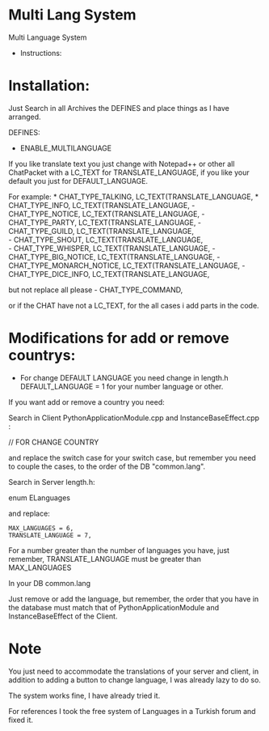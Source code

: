 # Multi Lang System
Multi Language System


- Instructions:

# Installation:

Just Search in all Archives the DEFINES and place things as I have arranged.

DEFINES: 

- ENABLE_MULTILANGUAGE

If you like translate text you just change with Notepad++ or other all ChatPacket with a LC_TEXT  for TRANSLATE_LANGUAGE, if you like your default you just for DEFAULT_LANGUAGE.

For example:
	* CHAT_TYPE_TALKING, LC_TEXT(TRANSLATE_LANGUAGE,
	* CHAT_TYPE_INFO, LC_TEXT(TRANSLATE_LANGUAGE,
	- CHAT_TYPE_NOTICE, LC_TEXT(TRANSLATE_LANGUAGE,
	- CHAT_TYPE_PARTY, LC_TEXT(TRANSLATE_LANGUAGE,
	- CHAT_TYPE_GUILD, LC_TEXT(TRANSLATE_LANGUAGE,		
	- CHAT_TYPE_SHOUT, LC_TEXT(TRANSLATE_LANGUAGE,	
	- CHAT_TYPE_WHISPER, LC_TEXT(TRANSLATE_LANGUAGE,
	- CHAT_TYPE_BIG_NOTICE, LC_TEXT(TRANSLATE_LANGUAGE,
	- CHAT_TYPE_MONARCH_NOTICE, LC_TEXT(TRANSLATE_LANGUAGE,
	- CHAT_TYPE_DICE_INFO, LC_TEXT(TRANSLATE_LANGUAGE,

but not replace all please
	- CHAT_TYPE_COMMAND,
	
or if the CHAT have not a LC_TEXT, for the all cases i add parts in the code.

# Modifications for add or remove countrys:

- For change DEFAULT LANGUAGE you need change in length.h DEFAULT_LANGUAGE = 1 for your number language or other.

If you want add or remove a country you need:

Search in Client PythonApplicationModule.cpp and InstanceBaseEffect.cpp :

// FOR CHANGE COUNTRY

and replace the switch case for your switch case, but remember you need to couple the cases, to the order of the DB "common.lang".

Search in Server length.h:

enum ELanguages

and replace:

	MAX_LANGUAGES = 6,
	TRANSLATE_LANGUAGE = 7,
	
For a number greater than the number of languages you have, just remember, TRANSLATE_LANGUAGE must be greater than MAX_LANGUAGES

In your DB common.lang 

Just remove or add the language, but remember, the order that you have in the database must match that of PythonApplicationModule and InstanceBaseEffect of the Client.

# Note

You just need to accommodate the translations of your server and client, in addition to adding a button to change language, I was already lazy to do so.

The system works fine, I have already tried it.

For references I took the free system of Languages in a Turkish forum and fixed it.
